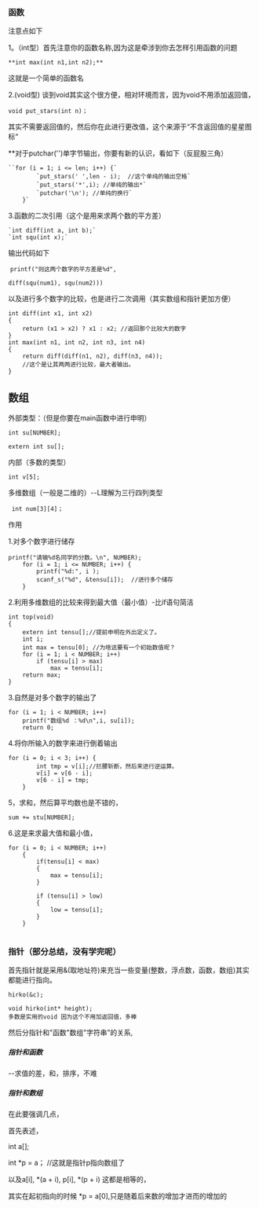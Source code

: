 ### 函数

注意点如下

1。（int型）首先注意你的函数名称,因为这是牵涉到你去怎样引用函数的问题

```
**int max(int n1,int n2);**
```

这就是一个简单的函数名

2.(void型) 谈到void其实这个很方便，相对环境而言，因为void不用添加返回值，

```
void put_stars(int n)；
```

 其实不需要返回值的，然后你在此进行更改值，这个来源于“不含返回值的星星图标“

**对于putchar('')单字节输出，你要有新的认识，看如下（反屁股三角）

```
``for (i = 1; i <= len; i++) {`
		`put_stars(' ',len - i);  //这个单纯的输出空格`
		`put_stars('*',i); //单纯的输出*`
		`putchar('\n'); //单纯的换行`
	}`
```

3.函数的二次引用（这个是用来求两个数的平方差）

```
`int diff(int a, int b);`
`int squ(int x);`
```

输出代码如下

​	`printf("则这两个数字的平方差是%d", `

```
diff(squ(num1), squ(num2)))
```

以及进行多个数字的比较，也是进行二次调用（其实数组和指针更加方便）

```
int diff(int x1, int x2)
{
	return (x1 > x2) ? x1 : x2; //返回那个比较大的数字
}
int max(int n1, int n2, int n3, int n4)
{
	return diff(diff(n1, n2), diff(n3, n4));
	//这个是让其两两进行比较，最大者输出。
}
```

## 数组

外部类型：（但是你要在main函数中进行申明）

```
int su[NUMBER];

extern int su[];
```

内部（多数的类型）

```
int v[5];
```

多维数组（一般是二维的）--L理解为三行四列类型

```
 int num[3][4]；
```

作用

1.对多个数字进行储存

```
printf("请输%d名同学的分数。\n", NUMBER);
	for (i = 1; i <= NUMBER; i++) {
		printf("%d:", i );
		scanf_s("%d", &tensu[i]);  //进行多个储存
	}
```

2.利用多维数组的比较来得到最大值（最小值）-比if语句简洁

```
int top(void)
{
	extern int tensu[];//提前申明在外出定义了。
	int i;
	int max = tensu[0]; //为啥这要有一个初始数值呢？
	for (i = 1; i < NUMBER; i++)
		if (tensu[i] > max)
			max = tensu[i];
	return max;
}
```

3.自然是对多个数字的输出了

```
for (i = 1; i < NUMBER; i++)  
	printf("数组%d ：%d\n",i, su[i]);
	return 0;
```

4.将你所输入的数字来进行倒着输出

```
for (i = 0; i < 3; i++) {
		int tmp = v[i];//拦腰斩断，然后来进行逆运算。
		v[i] = v[6 - i];
		v[6 - i] = tmp;
	}
```

5，求和，然后算平均数也是不错的，

```
sum += stu[NUMBER];
```

6.这是来求最大值和最小值，

```
for (i = 0; i < NUMBER; i++)
	{
		if(tensu[i] < max)
		{
			max = tensu[i];
		}

		if (tensu[i] > low)
		{
			low = tensu[i];
		}
	}


```

### 指针（部分总结，没有学完呢）

首先指针就是采用&(取地址符)来充当一些变量(整数，浮点数，函数，数组)其实都能进行指向。

```
hirko(&c); 

void hirko(int* height);
多数是实用的void 因为这个不用加返回值，多棒

```

然后分指针和"函数"数组"字符串”的关系,

##### 指针和函数

--求值的差，和，排序，不难

##### 指针和数组

在此要强调几点，

首先表述，

int a[];

int *p = a； //这就是指针p指向数组了

以及a[i], *(a + i), p[i], *(p + i) 这都是相等的，

其实在起初指向的时候 *p = a[0],只是随着后来数的增加才进而的增加的



















